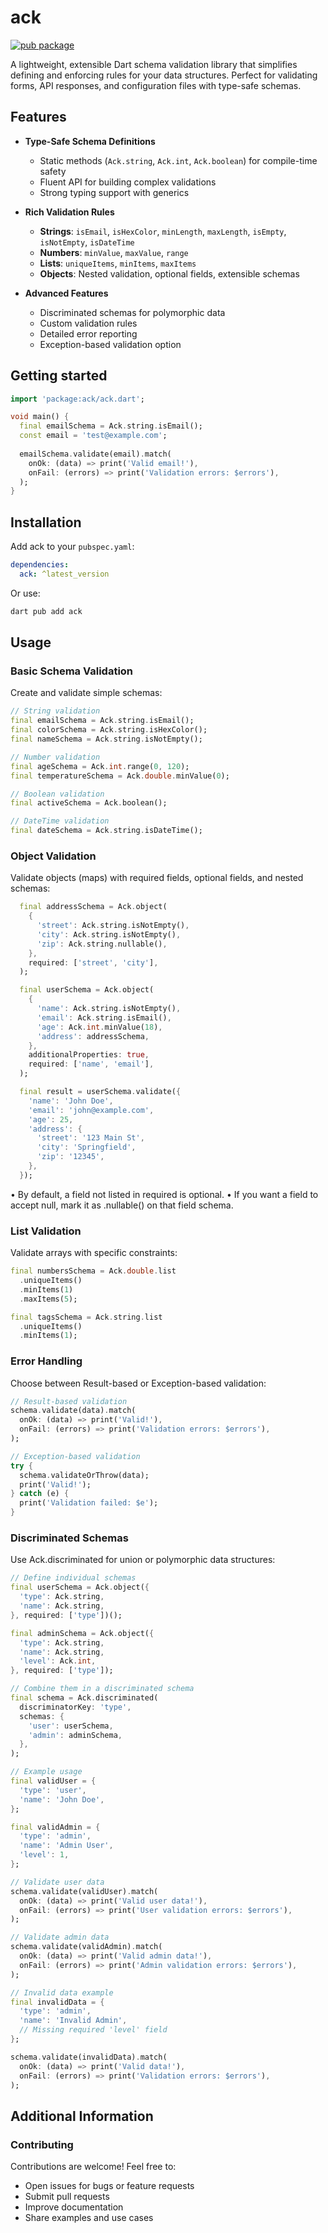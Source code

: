 # ack

[![pub package](https://img.shields.io/pub/v/ack.svg)](https://pub.dev/packages/ack)
<!-- Add build and coverage badges when available -->

A lightweight, extensible Dart schema validation library that simplifies defining and enforcing rules for your data structures. Perfect for validating forms, API responses, and configuration files with type-safe schemas.

## Features

- **Type-Safe Schema Definitions**
  - Static methods (`Ack.string`, `Ack.int`, `Ack.boolean`) for compile-time safety
  - Fluent API for building complex validations
  - Strong typing support with generics

- **Rich Validation Rules**
  - **Strings**: `isEmail`, `isHexColor`, `minLength`, `maxLength`, `isEmpty`, `isNotEmpty`, `isDateTime`
  - **Numbers**: `minValue`, `maxValue`, `range`
  - **Lists**: `uniqueItems`, `minItems`, `maxItems`
  - **Objects**: Nested validation, optional fields, extensible schemas

- **Advanced Features**
  - Discriminated schemas for polymorphic data
  - Custom validation rules
  - Detailed error reporting
  - Exception-based validation option

## Getting started

```dart
import 'package:ack/ack.dart';

void main() {
  final emailSchema = Ack.string.isEmail();
  const email = 'test@example.com';
  
  emailSchema.validate(email).match(
    onOk: (data) => print('Valid email!'),
    onFail: (errors) => print('Validation errors: $errors'),
  );
}
```

## Installation

Add ack to your `pubspec.yaml`:

```yaml
dependencies:
  ack: ^latest_version
```

Or use:
```bash
dart pub add ack
```

## Usage

### Basic Schema Validation

Create and validate simple schemas:

```dart
// String validation
final emailSchema = Ack.string.isEmail();
final colorSchema = Ack.string.isHexColor();
final nameSchema = Ack.string.isNotEmpty();

// Number validation
final ageSchema = Ack.int.range(0, 120);
final temperatureSchema = Ack.double.minValue(0);

// Boolean validation
final activeSchema = Ack.boolean();

// DateTime validation
final dateSchema = Ack.string.isDateTime();
```

### Object Validation

Validate objects (maps) with required fields, optional fields, and nested schemas:

```dart
  final addressSchema = Ack.object(
    {
      'street': Ack.string.isNotEmpty(),
      'city': Ack.string.isNotEmpty(),
      'zip': Ack.string.nullable(),
    },
    required: ['street', 'city'],
  );

  final userSchema = Ack.object(
    {
      'name': Ack.string.isNotEmpty(),
      'email': Ack.string.isEmail(),
      'age': Ack.int.minValue(18),
      'address': addressSchema,
    },
    additionalProperties: true,
    required: ['name', 'email'],
  );

  final result = userSchema.validate({
    'name': 'John Doe',
    'email': 'john@example.com',
    'age': 25,
    'address': {
      'street': '123 Main St',
      'city': 'Springfield',
      'zip': '12345',
    },
  });
```

•	By default, a field not listed in required is optional.
•	If you want a field to accept null, mark it as .nullable() on that field schema.

### List Validation

Validate arrays with specific constraints:

```dart
final numbersSchema = Ack.double.list
  .uniqueItems()
  .minItems(1)
  .maxItems(5);

final tagsSchema = Ack.string.list
  .uniqueItems()
  .minItems(1);
```

### Error Handling

Choose between Result-based or Exception-based validation:

```dart
// Result-based validation
schema.validate(data).match(
  onOk: (data) => print('Valid!'),
  onFail: (errors) => print('Validation errors: $errors'),
);

// Exception-based validation
try {
  schema.validateOrThrow(data);
  print('Valid!');
} catch (e) {
  print('Validation failed: $e');
}
```

### Discriminated Schemas

Use Ack.discriminated for union or polymorphic data structures:

```dart
// Define individual schemas
final userSchema = Ack.object({
  'type': Ack.string,
  'name': Ack.string,
}, required: ['type'])();

final adminSchema = Ack.object({
  'type': Ack.string,
  'name': Ack.string,
  'level': Ack.int,
}, required: ['type']);

// Combine them in a discriminated schema
final schema = Ack.discriminated(
  discriminatorKey: 'type',
  schemas: {
    'user': userSchema,
    'admin': adminSchema,
  },
);

// Example usage
final validUser = {
  'type': 'user',
  'name': 'John Doe',
};

final validAdmin = {
  'type': 'admin',
  'name': 'Admin User',
  'level': 1,
};

// Validate user data
schema.validate(validUser).match(
  onOk: (data) => print('Valid user data!'),
  onFail: (errors) => print('User validation errors: $errors'),
);

// Validate admin data
schema.validate(validAdmin).match(
  onOk: (data) => print('Valid admin data!'),
  onFail: (errors) => print('Admin validation errors: $errors'),
);

// Invalid data example
final invalidData = {
  'type': 'admin',
  'name': 'Invalid Admin',
  // Missing required 'level' field
};

schema.validate(invalidData).match(
  onOk: (data) => print('Valid data!'),
  onFail: (errors) => print('Validation errors: $errors'),
);
```

## Additional Information

### Contributing

Contributions are welcome! Feel free to:
- Open issues for bugs or feature requests
- Submit pull requests
- Improve documentation
- Share examples and use cases
